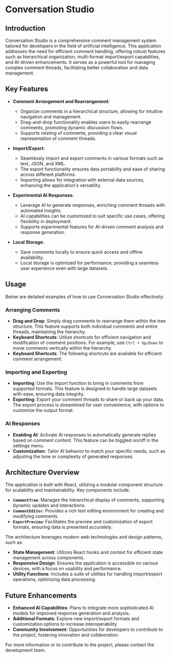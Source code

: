 # Conversation Studio

## Introduction
Conversation Studio is a comprehensive comment management system tailored for developers in the field of artificial intelligence. This application addresses the need for efficient comment handling, offering robust features such as hierarchical organization, multi-format import/export capabilities, and AI-driven enhancements. It serves as a powerful tool for managing complex comment threads, facilitating better collaboration and data management.

## Key Features
- **Comment Arrangement and Rearrangement**: 
  - Organize comments in a hierarchical structure, allowing for intuitive navigation and management.
  - Drag-and-drop functionality enables users to easily rearrange comments, promoting dynamic discussion flows.
  - Supports nesting of comments, providing a clear visual representation of comment threads.

- **Import/Export**: 
  - Seamlessly import and export comments in various formats such as text, JSON, and XML.
  - The export functionality ensures data portability and ease of sharing across different platforms.
  - Importing allows for integration with external data sources, enhancing the application's versatility.

- **Experimental AI Responses**: 
  - Leverage AI to generate responses, enriching comment threads with automated insights.
  - AI capabilities can be customized to suit specific use cases, offering flexibility in deployment.
  - Supports experimental features for AI-driven comment analysis and response generation.

- **Local Storage**: 
  - Save comments locally to ensure quick access and offline availability.
  - Local storage is optimized for performance, providing a seamless user experience even with large datasets.

## Usage
Below are detailed examples of how to use Conversation Studio effectively:

### Arranging Comments
- **Drag and Drop**: Simply drag comments to rearrange them within the tree structure. This feature supports both individual comments and entire threads, maintaining the hierarchy.
- **Keyboard Shortcuts**: Utilize shortcuts for efficient navigation and modification of comment positions. For example, use `Ctrl + Up/Down` to move comments vertically within the hierarchy.
- **Keyboard Shortcuts**: The following shortcuts are available for efficient comment arrangement:

### Importing and Exporting
- **Importing**: Use the import function to bring in comments from supported formats. This feature is designed to handle large datasets with ease, ensuring data integrity.
- **Exporting**: Export your comment threads to share or back up your data. The export process is streamlined for user convenience, with options to customize the output format.

### AI Responses
- **Enabling AI**: Activate AI responses to automatically generate replies based on comment content. This feature can be toggled on/off in the settings menu.
- **Customization**: Tailor AI behavior to match your specific needs, such as adjusting the tone or complexity of generated responses.

## Architecture Overview
The application is built with React, utilizing a modular component structure for scalability and maintainability. Key components include:
- **`CommentTree`**: Manages the hierarchical display of comments, supporting dynamic updates and interactions.
- **`CommentEditor`**: Provides a rich text editing environment for creating and modifying comments.
- **`ExportPreview`**: Facilitates the preview and customization of export formats, ensuring data is presented accurately.

The architecture leverages modern web technologies and design patterns, such as:
- **State Management**: Utilizes React hooks and context for efficient state management across components.
- **Responsive Design**: Ensures the application is accessible on various devices, with a focus on usability and performance.
- **Utility Functions**: Includes a suite of utilities for handling import/export operations, optimizing data processing.

## Future Enhancements
- **Enhanced AI Capabilities**: Plans to integrate more sophisticated AI models for improved response generation and analysis.
- **Additional Formats**: Explore new import/export formats and customization options to increase interoperability.
- **Community Involvement**: Opportunities for developers to contribute to the project, fostering innovation and collaboration.

For more information or to contribute to the project, please contact the development team.
